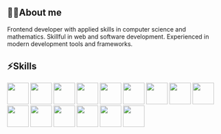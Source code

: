 ## 👩‍💻About me 
Frontend developer with applied skills in computer science and mathematics. Skillful in web and software development. Experienced in modern development tools and frameworks.

## ⚡Skills
  <p align="left">
    <img src="https://cdn.jsdelivr.net/gh/devicons/devicon/icons/html5/html5-original.svg" width="50" height="50"/>
    <img src="https://cdn.jsdelivr.net/gh/devicons/devicon/icons/javascript/javascript-original.svg" width="50" height="50"/>
    <img src="https://cdn.jsdelivr.net/gh/devicons/devicon@latest/icons/react/react-original-wordmark.svg" width="50" height="50" />
    <img src="https://cdn.jsdelivr.net/gh/devicons/devicon@latest/icons/redux/redux-original.svg" width="50" height="50" />
    <img src="https://cdn.jsdelivr.net/gh/devicons/devicon/icons/css3/css3-original.svg" width="50" height="50"/>
    <img src="https://cdn.jsdelivr.net/gh/devicons/devicon/icons/npm/npm-original-wordmark.svg" width="50" height="50"/>
    <img src="https://cdn.jsdelivr.net/gh/devicons/devicon@latest/icons/cplusplus/cplusplus-original.svg" width="50" height="50"/>
    <img src="https://cdn.jsdelivr.net/gh/devicons/devicon@latest/icons/swift/swift-original.svg" width="50" height="50"/>
    <img src="https://cdn.jsdelivr.net/gh/devicons/devicon/icons/webpack/webpack-original.svg" width="50" height="50"/>
    <img src="https://cdn.jsdelivr.net/gh/devicons/devicon@latest/icons/vitejs/vitejs-original.svg" width="50" height="50"/>
    <img src="https://cdn.jsdelivr.net/gh/devicons/devicon@latest/icons/vitest/vitest-original.svg" width="50" height="50"/>
    <img src="https://cdn.jsdelivr.net/gh/devicons/devicon@latest/icons/jest/jest-plain.svg" width="50" height="50"/>
    <img src="https://cdn.jsdelivr.net/gh/devicons/devicon/icons/docker/docker-original-wordmark.svg" width="50" height="50"/>
    <img src="https://cdn.jsdelivr.net/gh/devicons/devicon/icons/git/git-original.svg" width="50" height="50"/>
    <img src="https://cdn.jsdelivr.net/gh/devicons/devicon@latest/icons/figma/figma-original.svg" width="50" height="50"/>
  </p>

